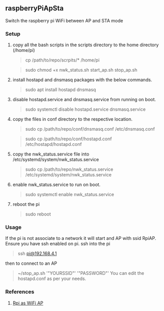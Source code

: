 ## raspberryPiApSta

Switch the raspberry pi WiFi between AP and STA mode

### Setup

1. copy all the bash scripts in the scripts directory to the home directory (/home/pi)

   > cp /path/to/repo/scrpits/\* /home/pi

   > sudo chmod +x nwk_status.sh start_ap.sh stop_ap.sh

2. install hostapd and dnsmasq packages with the below commands.
   > sudo apt install hostapd dnsmasq
3. disable hostapd.service and dnsmasq.service from running on boot.
   > sudo systemctl disable hostapd.service dnsmasq.service
4. copy the files in conf directory to the respective location.

   > sudo cp /path/to/repo/conf/dnsmasq.conf /etc/dnsmasq.conf

   > sudo cp /path/to/repo/conf/hostapd.conf /etc/hostapd/hostapd.conf

5. copy the nwk_status.service file into /etc/systemd/system/nwk_status.service
   > sudo cp /path/to/repo/nwk_status.service /etc/systemd/system/nwk_status.service
6. enable nwk_status.service to run on boot.
   > sudo systemctl enable nwk_status.service
7. reboot the pi
   > sudo reboot

### Usage

If the pi is not associate to a network it will start and AP with ssid RpiAP. Ensure you have ssh enabled on pi.
ssh into the pi

> ssh pi@192.168.4.1

then to connect to an AP

> ~/stop_ap.sh '"YOURSSID"' '"PASSWORD"'
> You can edit the hostapd.conf as per your needs.

### References

1. [Rpi as WiFi AP](https://www.raspberrypi.org/documentation/configuration/wireless/access-point-routed.md)
